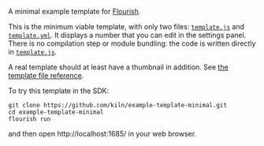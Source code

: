 A minimal example template for [Flourish](https://flourish.studio).

This is the minimum viable template, with only two files: [`template.js`](template.js) and [`template.yml`](template.yml). It displays a number that you can edit in the settings panel. There is no compilation step or module bundling: the code is written directly in [`template.js`](template.js).

A real template should at least have a thumbnail in addition. See [the template file reference](https://flourish.studio/developers/reference/template-files.html).

To try this template in the SDK:

    git clone https://github.com/kiln/example-template-minimal.git
    cd example-template-minimal
    flourish run

and then open http://localhost:1685/ in your web browser.
